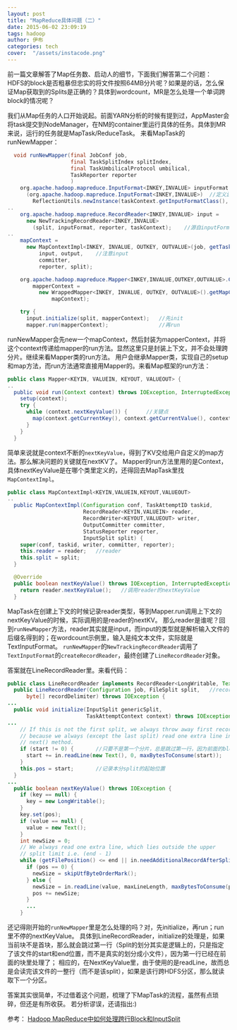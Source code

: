 ```yaml
---
layout: post
title: "MapReduce具体问题（二）"
date: 2015-06-02 23:09:19
tags: hadoop
author: 伊布
categories: tech
cover:  "/assets/instacode.png"
---
```



前一篇文章解答了Map任务数、启动人的细节，下面我们解答第二个问题：
HDFS的block是否粗暴但忠实的将文件按照64MB分片呢？如果是的话，怎么保证Map获取到的Splits是正确的？具体到wordcount，MR是怎么处理一个单词跨block的情况呢？


我们从Map任务的人口开始说起。前面YARN分析的时候有提到过，AppMaster会将task提交到NodeManager，在NM的container里运行具体的任务。具体到MR来说，运行的任务就是MapTask/ReduceTask。
来看MapTask的runNewMapper：

```java
  void runNewMapper(final JobConf job,
                    final TaskSplitIndex splitIndex,
                    final TaskUmbilicalProtocol umbilical,
                    TaskReporter reporter
                    ) 
    org.apache.hadoop.mapreduce.InputFormat<INKEY,INVALUE> inputFormat =
      (org.apache.hadoop.mapreduce.InputFormat<INKEY,INVALUE>)	//定义inputFormat
        ReflectionUtils.newInstance(taskContext.getInputFormatClass(), job);
..
    org.apache.hadoop.mapreduce.RecordReader<INKEY,INVALUE> input =
      new NewTrackingRecordReader<INKEY,INVALUE>
        (split, inputFormat, reporter, taskContext);	//源自inputFormat
..
    mapContext = 
      new MapContextImpl<INKEY, INVALUE, OUTKEY, OUTVALUE>(job, getTaskID(), 
          input, output, 	//注意input
          committer, 
          reporter, split);

    org.apache.hadoop.mapreduce.Mapper<INKEY,INVALUE,OUTKEY,OUTVALUE>.Context 
        mapperContext = 
          new WrappedMapper<INKEY, INVALUE, OUTKEY, OUTVALUE>().getMapContext(
              mapContext);

    try {
      input.initialize(split, mapperContext);	//先init
      mapper.run(mapperContext);				//再run
```

runNewMapper会先new一个mapContext，然后封装为mapperContext，并将这个context传递给mapper的run方法。显然这里只是封装上下文，并不会处理跨分片。继续来看Mapper类的run方法。
用户会继承Mapper类，实现自己的setup和map方法，而run方法通常直接用Mapper的。来看Map框架的run方法：

```java
public class Mapper<KEYIN, VALUEIN, KEYOUT, VALUEOUT> {
..
  public void run(Context context) throws IOException, InterruptedException {
    setup(context);
    try {
      while (context.nextKeyValue()) {		//关键点
        map(context.getCurrentKey(), context.getCurrentValue(), context);
      }
    }
  }
```

简单来说就是context不断的`nextKeyValue`，得到了KV交给用户自定义的map方法。那么解决问题的关键就在nextKV了。
Mapper的run方法里用的是Context，具体nextKeyValue是在哪个类里定义的，还得回去MapTask里找`MapContextImpl`。

```java
public class MapContextImpl<KEYIN,VALUEIN,KEYOUT,VALUEOUT> 
..
  public MapContextImpl(Configuration conf, TaskAttemptID taskid,
                        RecordReader<KEYIN,VALUEIN> reader,
                        RecordWriter<KEYOUT,VALUEOUT> writer,
                        OutputCommitter committer,
                        StatusReporter reporter,
                        InputSplit split) {
    super(conf, taskid, writer, committer, reporter);
    this.reader = reader;	//reader
    this.split = split;
  }

  @Override
  public boolean nextKeyValue() throws IOException, InterruptedException {
    return reader.nextKeyValue();	//调用reader的nextKeyValue
  }
```

MapTask在创建上下文的时候记录reader类型，等到Mapper.run调用上下文的nextKeyValue的时候，实际调用的是reader的nextKV。
那么reader是谁呢？回到`runNewMapper`方法，reader其实就是input，而input的类型就是解析输入文件的后缀名得到的；在wordcount示例里，输入是纯文本文件，实际就是TextInputFormat。
`runNewMapper`的`NewTrackingRecordReader`调用了`TextInputFormat`的`createRecordReader`，最终创建了`LineRecordReader`对象。

答案就在LineRecordReader里。来看代码：

```java
public class LineRecordReader implements RecordReader<LongWritable, Text> {
  public LineRecordReader(Configuration job, FileSplit split,	//record初始化方法
      byte[] recordDelimiter) throws IOException {
...
  public void initialize(InputSplit genericSplit,
                         TaskAttemptContext context) throws IOException {
...
    // If this is not the first split, we always throw away first record
    // because we always (except the last split) read one extra line in
    // next() method.
    if (start != 0) {		//只要不是第一个分片，总是跳过第一行，因为前面的block处理的时候，已经越过分区读取完毕了
      start += in.readLine(new Text(), 0, maxBytesToConsume(start));
    }
    this.pos = start;		//记录本分split的起始位置
  }
...
  public boolean nextKeyValue() throws IOException {
    if (key == null) {
      key = new LongWritable();
    }
    key.set(pos);
    if (value == null) {
      value = new Text();
    }
    int newSize = 0;
    // We always read one extra line, which lies outside the upper
    // split limit i.e. (end - 1)
    while (getFilePosition() <= end || in.needAdditionalRecordAfterSplit()) {	//保证到了split末尾时只会一次“超读”
      if (pos == 0) {
        newSize = skipUtfByteOrderMark();
      } else {
        newSize = in.readLine(value, maxLineLength, maxBytesToConsume(pos));	//答案：超读
        pos += newSize;
      }
      ...
    }
```

还记得刚开始的`runNewMapper`里是怎么处理的吗？对，先initialize，再run；run里不停的nextKeyValue。
具体到LineRecordReader，initialize的处理是，如果当前块不是首块，那么就会跳过第一行（Split的划分其实是逻辑上的，只是指定了该文件的start和end位置，而不是真实的划分成小文件），因为第一行已经在前面的块里处理了；
相应的，在NextKeyValue里，由于使用的是readLine，故而总是会读完该文件的一整行（而不是该split），如果是该行跨HDFS分区，那么就读取下一个分区。

答案其实很简单，不过借着这个问题，梳理了下MapTask的流程，虽然有点琐碎，但还是有所收获。
若分析谬误，还请指出:)

参考：
[Hadoop MapReduce中如何处理跨行Block和InputSplit](http://my.oschina.net/xiangchen/blog/99653)
